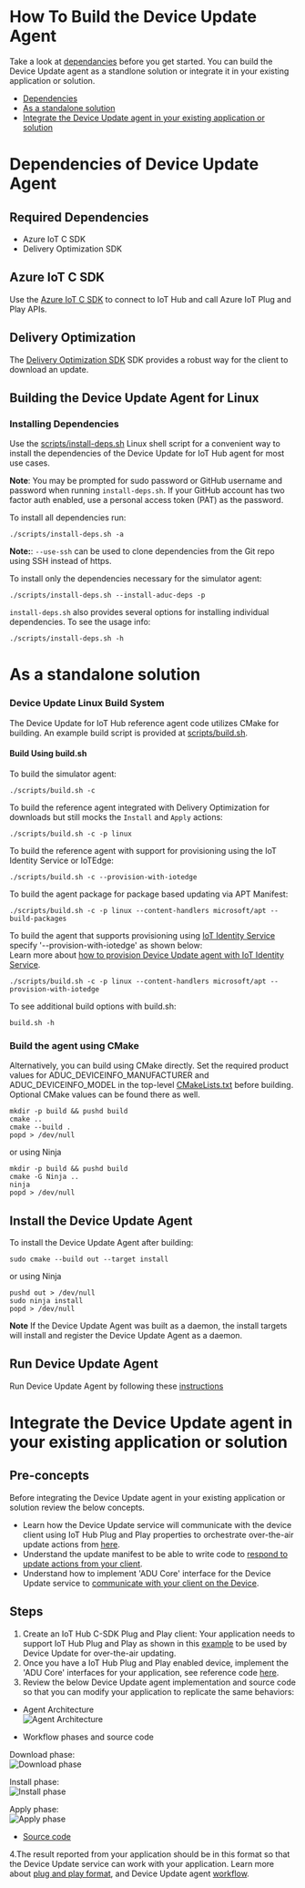 # How To Build the Device Update Agent

Take a look at [dependancies](how-to-build-agent-code.md#dependencies-of-device-update-agent) before you get started. You can build the Device Update agent as a standlone solution or integrate it in your existing application or solution. 

* [Dependencies](how-to-build-agent-code.md#dependencies-of-device-update-agent)
* [As a standalone solution](how-to-build-agent-code.md#as-a-standalone-solution)
* [Integrate the Device Update agent in your existing application or solution](how-to-build-agent-code.md#integrate-the-device-update-agent-in-your-existing-application-or-solution)

# Dependencies of Device Update Agent

## Required Dependencies

* Azure IoT C SDK
* Delivery Optimization SDK

## Azure IoT C SDK

Use the [Azure IoT C
SDK](https://github.com/Azure/azure-iot-sdk-c)
to connect to IoT Hub and call Azure IoT Plug and Play APIs.

## Delivery Optimization

The [Delivery Optimization
SDK](https://github.com/microsoft/do-client)
SDK provides a robust way for the client to download an update.

## Building the Device Update Agent for Linux

### Installing Dependencies

Use the [scripts/install-deps.sh](../../scripts/install-deps.sh) Linux shell
script for a convenient way to install the dependencies of the Device Update for IoT Hub agent for most use cases.

**Note**: You may be prompted for sudo password or GitHub username and password
when running `install-deps.sh`. If your GitHub account has two factor auth
enabled, use a personal access token (PAT) as the password.

To install all dependencies run:

```shell
./scripts/install-deps.sh -a
```

**Note:**: `--use-ssh` can be used to clone dependencies from the Git repo using SSH instead of https.

To install only the dependencies necessary for the simulator agent:

```shell
./scripts/install-deps.sh --install-aduc-deps -p
```

`install-deps.sh` also provides several options for installing individual
dependencies.  To see the usage info:

```shell
./scripts/install-deps.sh -h
```

# As a standalone solution

### Device Update Linux Build System

The Device Update for IoT Hub reference agent code utilizes CMake for building. An example build script is provided at [scripts/build.sh](../../scripts/build.sh).

#### Build Using build.sh

To build the simulator agent:

```shell
./scripts/build.sh -c
```

To build the reference agent integrated with Delivery Optimization for
downloads but still mocks the `Install` and `Apply` actions:

```shell
./scripts/build.sh -c -p linux
```

To build the reference agent with support for provisioning using the IoT Identity Service or IoTEdge:

```shell
./scripts/build.sh -c --provision-with-iotedge
```

To build the agent package for package based updating via APT
Manifest:

```shell
./scripts/build.sh -c -p linux --content-handlers microsoft/apt --build-packages
```

To build the agent that supports provisioning using [IoT Identity Service](https://github.com/Azure/iot-identity-service/blob/main/docs/packaging.md#installing-and-configuring-the-package) specify '--provision-with-iotedge' as shown below:  
Learn more about [how to provision Device Update agent with IoT Identity Service](https://docs.microsoft.com/azure/iot-hub-device-update/device-update-agent-provisioning#how-to-provision-the-device-update-agent-as-a-module-identity). 

```shell
./scripts/build.sh -c -p linux --content-handlers microsoft/apt --provision-with-iotedge
```

To see additional build options with build.sh:

```shell
build.sh -h
```

### Build the agent using CMake

Alternatively, you can build using CMake directly. Set the required product values
for ADUC_DEVICEINFO_MANUFACTURER and ADUC_DEVICEINFO_MODEL in the top-level
[CMakeLists.txt](../../CMakeLists.txt) before building.  Optional CMake values can be found there as well.

```shell
mkdir -p build && pushd build
cmake ..
cmake --build .
popd > /dev/null
```

or using Ninja

```shell
mkdir -p build && pushd build
cmake -G Ninja ..
ninja
popd > /dev/null
```

## Install the Device Update Agent

To install the Device Update Agent after building:

```shell
sudo cmake --build out --target install
```

or using Ninja

```shell
pushd out > /dev/null
sudo ninja install
popd > /dev/null
```

**Note** If the Device Update Agent was built as a daemon, the install targets will install and register the Device Update Agent as a daemon.

## Run Device Update Agent

Run Device Update Agent by following these [instructions](./how-to-run-agent.md)

# Integrate the Device Update agent in your existing application or solution

## Pre-concepts

Before integrating the Device Update agent in your existing application or solution review the below concepts.

* Learn how the Device Update service will communicate with the device client using IoT Hub Plug and Play properties to orchestrate over-the-air update actions from [here](https://github.com/Azure/iot-hub-device-update/blob/main/src/agent/adu_core_interface/src/agent_workflow.c).
* Understand the update manifest to be able to write code to [respond to update actions from your client](update-manifest.md).
* Understand how to implement  'ADU Core' interface for the Device Update service to [communicate with your client on the Device](device-update-plug-and-play.md).

## Steps

1. Create an IoT Hub C-SDK Plug and Play client: Your application needs to support IoT Hub Plug and Play as shown in this [example](https://docs.microsoft.com/en-us/azure/iot-pnp/tutorial-multiple-components?pivots=programming-language-ansi-c) to be used by Device Update for over-the-air updating.
2. Once you have a IoT Hub Plug and Play enabled device, implement the 'ADU Core' interfaces for your application, see reference code [here](https://github.com/Azure/iot-hub-device-update/blob/main/src/agent/adu_core_interface/src/agent_workflow.c).
3. Review the below Device Update agent implementation and source code so that you can modify your application to replicate the same behaviors:

* Agent Architecture  
![Agent Architecture](images/agent-architecture.png)

* Workflow phases and source code

Download phase:  
![Download phase](images/download-phase.png)

Install phase:  
![Install phase](images/install-phase.png)

Apply phase:  
![Apply phase](images/apply-phase.png)

* [Source code](https://github.com/Azure/iot-hub-device-update/blob/main/src/agent/adu_core_interface/src/agent_workflow.c)

4.The result reported from your application should be in this format so that the Device Update service can work with your application. Learn more about [plug and play format](https://docs.microsoft.com/azure/iot-hub-device-update/device-update-plug-and-play), and Device Update agent [workflow](https://github.com/Azure/iot-hub-device-update/blob/main/src/agent/adu_core_interface/src/agent_workflow.c).
